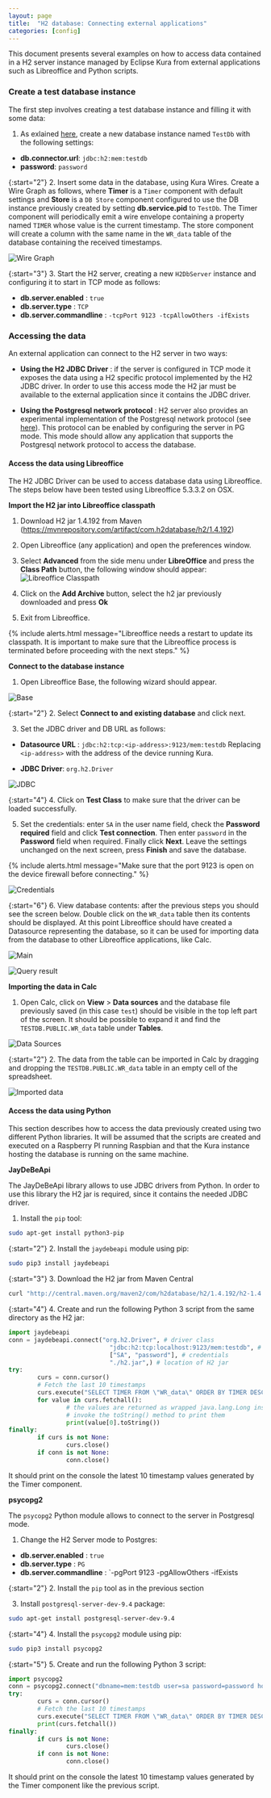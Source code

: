```yaml
---
layout: page
title:  "H2 database: Connecting external applications"
categories: [config]
---
```


This document presents several examples on how to access data contained in a H2 server instance managed by Eclipse Kura from external applications such as Libreoffice and Python scripts.

### Create a test database instance

The first step involves creating a test database instance and filling it with some data:

1. As exlained [here](h2-database.html), create a new database instance named `TestDb` with the following settings:

* **db.connector.url**: `jdbc:h2:mem:testdb`
* **password**: `password`

{:start="2"}
2. Insert some data in the database, using Kura Wires. Create a Wire Graph as follows, where **Timer** is a `Timer` component with default settings and **Store** is a `DB Store` component configured to use the DB instance previously created by setting **db.service.pid** to `TestDb`. The Timer component will periodically emit a wire envelope containing a property named `TIMER` whose value is the current timestamp. The store component will create a column with the same name in the `WR_data` table of the database containing the received timestamps.

![Wire Graph](https://s3-us-west-2.amazonaws.com/kura-repo/kura-github-wiki-images/h2-examples/wire_graph.png)

{:start="3"}
3. Start the H2 server, creating a new `H2DbServer` instance and configuring it to start in TCP mode as follows:

* **db.server.enabled** : `true`
* **db.server.type** : `TCP`
* **db.server.commandline** : `-tcpPort 9123 -tcpAllowOthers -ifExists`

### Accessing the data

An external application can connect to the H2 server in two ways:

* **Using the H2 JDBC Driver** : if the server is configured in TCP mode it exposes the data using a H2 specific protocol implemented by the H2 JDBC driver. In order to use this access mode the H2 jar must be available to the external application since it contains the JDBC driver.

* **Using the Postgresql network protocol** : H2 server also provides an experimental implementation of the Postgresql network protocol (see [here](http://www.h2database.com/html/advanced.html#odbc_driver)). This protocol can be enabled by configuring the server in PG mode. This mode should allow any application that supports the Postgresql network protocol to access the database.

#### Access the data using Libreoffice

The H2 JDBC Driver can be used to access database data using Libreoffice. The steps below have been tested using Libreoffice 5.3.3.2 on OSX.

**Import the H2 jar into Libreoffice classpath**

  1. Download H2 jar 1.4.192 from Maven (https://mvnrepository.com/artifact/com.h2database/h2/1.4.192)

  2. Open Libreoffice (any application) and open the preferences window.

  3. Select **Advanced** from the side menu under **LibreOffice** and press the **Class Path** button, the following window should appear:
  ![Libreoffice Classpath](https://s3-us-west-2.amazonaws.com/kura-repo/kura-github-wiki-images/h2-examples/libreoffice_classpath.png)

  4. Click on the **Add Archive** button, select the h2 jar previously downloaded and press **Ok**

  5. Exit from Libreoffice.

{% include alerts.html message="Libreoffice needs a restart to update its classpath. It is important to make sure that the Libreoffice process is terminated before proceeding with the next steps." %}
 
**Connect to the database instance**

1. Open Libreoffice Base, the following wizard should appear.

![Base](https://s3-us-west-2.amazonaws.com/kura-repo/kura-github-wiki-images/h2-examples/base.png)

{:start="2"}
2. Select **Connect to and existing database** and click next.

3. Set the JDBC driver and DB URL as follows:

  * **Datasource URL** : `jdbc:h2:tcp:<ip-address>:9123/mem:testdb`
        Replacing `<ip-address>` with the address of the device running Kura.

  * **JDBC Driver**: `org.h2.Driver`

![JDBC](https://s3-us-west-2.amazonaws.com/kura-repo/kura-github-wiki-images/h2-examples/base_url.png)

{:start="4"}
4. Click on **Test Class** to make sure that the driver can be loaded successfully.

5. Set the credentials: enter `SA` in the user name field, check the **Password required** field and click **Test connection**. Then enter `password` in the **Password** field when required. Finally click **Next**. Leave the settings unchanged on the next screen, press **Finish** and save the database.

{% include alerts.html message="Make sure that the port 9123 is open on the device firewall before connecting." %}

![Credentials](https://s3-us-west-2.amazonaws.com/kura-repo/kura-github-wiki-images/h2-examples/user_name.png)

{:start="6"}
6. View database contents: after the previous steps you should see the screen below. Double click on the `WR_data` table then its contents should be displayed. At this point Libreoffice should have created a Datasource representing the database, so it can be used for importing data from the database to other Libreoffice applications, like Calc.

![Main](https://s3-us-west-2.amazonaws.com/kura-repo/kura-github-wiki-images/h2-examples/base_main.png)

![Query result](https://s3-us-west-2.amazonaws.com/kura-repo/kura-github-wiki-images/h2-examples/query_result.png)

**Importing the data in Calc**

1. Open Calc, click on **View** > **Data sources** and the database file previously saved (in this case `test`) should be visible in the top left part of the screen. It should be possible to expand it and find the `TESTDB.PUBLIC.WR_data` table under **Tables**.

![Data Sources](https://s3-us-west-2.amazonaws.com/kura-repo/kura-github-wiki-images/h2-examples/data_sources.png)

{:start="2"}
2. The data from the table can be imported in Calc by dragging and dropping the `TESTDB.PUBLIC.WR_data` table in an empty cell of the spreadsheet.

![Imported data](https://s3-us-west-2.amazonaws.com/kura-repo/kura-github-wiki-images/h2-examples/imported_data.png)
    
#### Access the data using Python

This section describes how to access the data previously created using two different Python libraries. It will be assumed that the scripts are created and executed on a Raspberry PI running Raspbian and that the Kura instance hosting the database is running on the same machine.

**JayDeBeApi**

The JayDeBeApi library allows to use JDBC drivers from Python. In order to use this library the H2 jar is required, since it contains the needed JDBC driver.

1. Install the `pip` tool:

```bash
sudo apt-get install python3-pip
```

{:start="2"}
2. Install the `jaydebeapi` module using pip:

```bash
sudo pip3 install jaydebeapi
```

{:start="3"}
3. Download the H2 jar from Maven Central

```bash
curl "http://central.maven.org/maven2/com/h2database/h2/1.4.192/h2-1.4.192.jar" > h2.jar
```

{:start="4"}
4. Create and run the following Python 3 script from the same directory as the H2 jar:

```python
import jaydebeapi
conn = jaydebeapi.connect("org.h2.Driver", # driver class
                            "jdbc:h2:tcp:localhost:9123/mem:testdb", # JDBC url
                            ["SA", "password"], # credentials
                            "./h2.jar",) # location of H2 jar
try:
        curs = conn.cursor()
        # Fetch the last 10 timestamps
        curs.execute("SELECT TIMER FROM \"WR_data\" ORDER BY TIMER DESC LIMIT 10")
        for value in curs.fetchall():
                # the values are returned as wrapped java.lang.Long instances
                # invoke the toString() method to print them
                print(value[0].toString())
finally:
        if curs is not None:
                curs.close()
        if conn is not None:
                conn.close()
```

It should print on the console the latest 10 timestamp values generated by the Timer component.

**psycopg2**

The `psycopg2` Python module allows to connect to the server in Postgresql mode.

1. Change the H2 Server mode to Postgres:

  * **db.server.enabled** : `true`
  * **db.server.type** : `PG`
  * **db.server.commandline** : `-pgPort 9123 -pgAllowOthers -ifExists

{:start="2"}
2. Install the `pip` tool as in the previous section

3. Install `postgresql-server-dev-9.4` package:

```bash
sudo apt-get install postgresql-server-dev-9.4
```

{:start="4"}
4. Install the `psycopg2` module using pip:

```bash
sudo pip3 install psycopg2
```

{:start="5"}
5. Create and run the following Python 3 script:

```python
import psycopg2
conn = psycopg2.connect("dbname=mem:testdb user=sa password=password host=localhost port=9123")
try:
        curs = conn.cursor()
        # Fetch the last 10 timestamps
        curs.execute("SELECT TIMER FROM \"WR_data\" ORDER BY TIMER DESC LIMIT 10")
        print(curs.fetchall())
finally:
        if curs is not None:
                curs.close()
        if conn is not None:
                conn.close()
```

It should print on the console the latest 10 timestamp values generated by the Timer component like the previous script.
